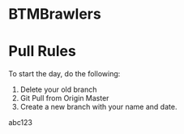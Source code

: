 # BTMBrawlers

# Pull Rules
To start the day, do the following:
1) Delete your old branch
2) Git Pull from Origin Master
3) Create a new branch with your name and date. 

abc123